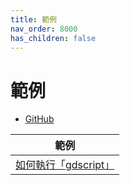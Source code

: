 ```yaml
---
title: 範例
nav_order: 8000
has_children: false
---
```


# 範例

* [GitHub](https://github.com/samwhelp/note-about-godot/tree/gh-pages/_demo)

| 範例 |
| --- |
| [如何執行「gdscript」](https://github.com/samwhelp/note-about-godot/tree/gh-pages/_demo/start/run_script) |
